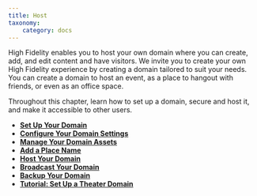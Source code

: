```yaml
---
title: Host
taxonomy:
    category: docs
---
```


High Fidelity enables you to host your own domain where you can create, add, and edit content and have visitors. We invite you to create your own High Fidelity experience by creating a domain tailored to suit your needs. You can create a domain to host an event, as a place to hangout with friends, or even as an office space.

Throughout this chapter, learn how to set up a domain, secure and host it, and make it accessible to other users. 

+ [**Set Up Your Domain**](../host/your-domain)
+ [**Configure Your Domain Settings**](../host/your-domain/configure-settings)
+ [**Manage Your Domain Assets**](../host/manage-your-domain-assets)
+ [**Add a Place Name**](../host/add-place-name)
+ [**Host Your Domain**](../host/host-domain)
+ [**Broadcast Your Domain**](../host/broadcast-domain)
+ [**Backup Your Domain**](../host/backup-restore-domain)
+ [**Tutorial: Set Up a Theater Domain**](../host/tutorial-theater-domain)